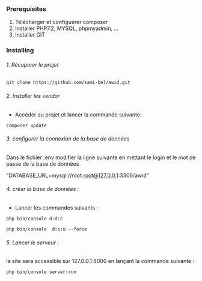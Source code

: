 ### Prerequisites

1. Télécharger et configuerer composer 
2. Installer PHP7.2, MYSQL, phpmyadmin, ...
3. Installer GIT

### Installing
###### 1. Récuperer le projet 

```
git clone https://github.com/sami-bel/awid.git
```
###### 2. Installer les vendor 

- Accéder au projet et lancer la commande suivante: 
```
composer update 
```
 ###### 3. configurer la connexion de la base de données 
 Dans le fichier .env modifier la ligne suivante en mettant le login et le mot de passe de la base de données
 
  "DATABASE_URL=mysql://root:root@127.0.0.1:3306/awid"
###### 4. créer la base de données : 
- Lancer les commandes suivants : 
```
php bin/console d:d:c
```

```
php bin/console  d:s:u --force
```
###### 5. Lancer le serveur : 
le site sera accessible sur 127.0.0.1:8000 en lançant la commande suivante :  
```
php bin/console server:run 
```




